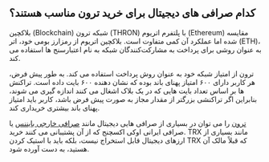 

## کدام صرافی های دیجیتال برای خرید ترون مناسب هستند؟

بلاکچین (Blockchain) شبکه ترون (THRON) با پلتفرم اتریوم (Ethereum) مقایسه شده اما عملکرد آن کمی متفاوت است. بلاکچین اتریوم از رمزارز بومی خود، اتر (ETH)، به عنوان روشی برای پرداخت به مشارکت‌کنندگان شبکه به نام اعتبارسنج ها استفاده می کند.

ترون از امتیاز شبکه خود به عنوان روش پرداخت استفاده می کند. به طور پیش فرض، هر کاربر دارای ۶۰۰ امتیاز پهنای باند بوده که نشان دهنده ۶۰۰ بایت داده است. تراکنش ها بر اساس تعداد بایت هایی که در یک بلاک اشغال می کنند اندازه گیری می شوند، بنابراین اگر تراکنشی بزرگتر از مقدار مجاز به صورت پیش فرض باشد، کاربر باید امتیاز پهنای باند بیشتری خریداری کند.

[ترون](https://ok-ex.io/buy-and-sell/TRX/) را می توان در بسیاری از صرافی هایی دیجیتال مانند [صرافی خارجی بایننس](https://www.binance.com/en-GB) یا صرافی ایرانی اوکی اکسچنج که از آن پشتیبانی می کنند خرید. TRX مانند بسیاری از ارزهای دیجیتال قابل استخراج نیست، بلکه باید با استیک کردن TRX که قبلاً مالک آن هستید، به دست آورده شود.
